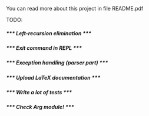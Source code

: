 You can read more about this project in file README.pdf

TODO: 
 <h5>*** Left-recursion elimination *** 
 <h5> *** Exit command in REPL ***
 <h5> *** Exception handling (parser part) *** 
 <h5> *** Upload LaTeX documentation ***
 <h5> *** Write a lot of tests ***
 <h5> *** Check Arg module! ***
